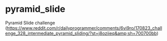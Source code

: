 # pyramid_slide
Pyramid Slide challenge (https://www.reddit.com/r/dailyprogrammer/comments/6vi9ro/170823_challenge_328_intermediate_pyramid_sliding/?st=j8oziieq&amp;sh=700700bb)
